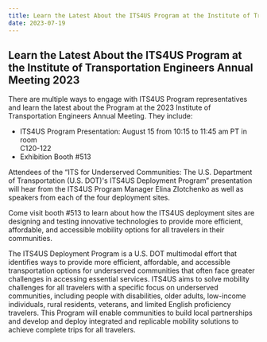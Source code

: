```yaml
---
title: Learn the Latest About the ITS4US Program at the Institute of Transportation Engineers Annual Meeting 2023
date: 2023-07-19
---
```


## Learn the Latest About the ITS4US Program at the Institute of Transportation Engineers Annual Meeting 2023

There are multiple ways to engage with ITS4US Program representatives and learn the latest about the Program at the 2023 Institute of Transportation Engineers Annual Meeting. They include:

-   ITS4US Program Presentation: August 15 from 10:15 to 11:45 am PT in room  
    C120-122 
-   Exhibition Booth #513

Attendees of the “ITS for Underserved Communities: The U.S. Department of Transportation (U.S. DOT)'s ITS4US Deployment Program” presentation will hear from the ITS4US Program Manager Elina Zlotchenko as well as speakers from each of the four deployment sites.

Come visit booth #513 to learn about how the ITS4US deployment sites are designing and testing innovative technologies to provide more efficient, affordable, and accessible mobility options for all travelers in their communities.

The ITS4US Deployment Program is a U.S. DOT multimodal effort that identifies ways to provide more efficient, affordable, and accessible transportation options for underserved communities that often face greater challenges in accessing essential services. ITS4US aims to solve mobility challenges for all travelers with a specific focus on underserved communities, including people with disabilities, older adults, low-income individuals, rural residents, veterans, and limited English proficiency travelers. This Program will enable communities to build local partnerships and develop and deploy integrated and replicable mobility solutions to achieve complete trips for all travelers.
